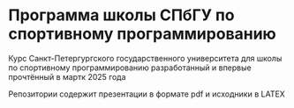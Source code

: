 # Программа школы СПбГУ по спортивному программированию
Курс Санкт-Петергургского государственного университета для школы по спортивному программированию разработанный и впервые прочтённый в мартк 2025 года

Репозитории содержит презентации в формате pdf и исходники в LATEX

